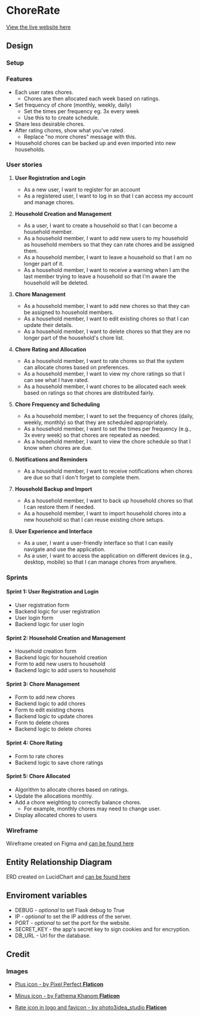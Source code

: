 # ChoreRate

[View the live website here](https://chorerate-cb14d5db605d.herokuapp.com/login?next=%2F)

## Design

### Setup

### Features

* Each user rates chores.
  * Chores are then allocated each week based on ratings.
* Set frequency of chore (monthly, weekly, daily)
  * Set the times per frequency eg. 3x every week
  * Use this to to create schedule.
* Share less desirable chores.
* After rating chores, show what you've rated.
  * Replace "no more chores" message with this.
* Household chores can be backed up and even imported into new households.

### User stories 

1. **User Registration and Login**
   * As a new user, I want to register for an account
   * As a registered user, I want to log in so that I can access my account and manage chores.

2. **Household Creation and Management**
   * As a user, I want to create a household so that I can become a household member.
   * As a household member, I want to add new users to my household as household members so that they can rate chores and be assigned them.
   * As a household member, I want to leave a household so that I am no longer part of it.
   * As a household member, I want to receive a warning when I am the last member trying to leave a household so that I'm aware the household will be deleted.

3. **Chore Management**
   * As a household member, I want to add new chores so that they can be assigned to household members.
   * As a household member, I want to edit existing chores so that I can update their details.
   * As a household member, I want to delete chores so that they are no longer part of the household's chore list.

4. **Chore Rating and Allocation**
   * As a household member, I want to rate chores so that the system can allocate chores based on preferences.
   * As a household member, I want to view my chore ratings so that I can see what I have rated.
   * As a household member, I want chores to be allocated each week based on ratings so that chores are distributed fairly.

5. **Chore Frequency and Scheduling**
   * As a household member, I want to set the frequency of chores (daily, weekly, monthly) so that they are scheduled appropriately.
   * As a household member, I want to set the times per frequency (e.g., 3x every week) so that chores are repeated as needed.
   * As a household member, I want to view the chore schedule so that I know when chores are due.

6. **Notifications and Reminders**
   * As a household member, I want to receive notifications when chores are due so that I don't forget to complete them.

7. **Household Backup and Import**
   * As a household member, I want to back up household chores so that I can restore them if needed.
   * As a household member, I want to import household chores into a new household so that I can reuse existing chore setups.

8.  **User Experience and Interface**
    * As a user, I want a user-friendly interface so that I can easily navigate and use the application.
    * As a user, I want to access the application on different devices (e.g., desktop, mobile) so that I can manage chores from anywhere.

### Sprints

#### Sprint 1: User Registration and Login
* User registration form
* Backend logic for user registration
* User login form
* Backend logic for user login

#### Sprint 2: Household Creation and Management
* Household creation form
* Backend logic for household creation
* Form to add new users to household
* Backend logic to add users to household

#### Sprint 3: Chore Management
* Form to add new chores
* Backend logic to add chores
* Form to edit existing chores
* Backend logic to update chores
* Form to delete chores
* Backend logic to delete chores

#### Sprint 4: Chore Rating
* Form to rate chores
* Backend logic to save chore ratings

#### Sprint 5: Chore Allocated

* Algorithm to allocate chores based on ratings.
* Update the allocations monthly.
* Add a chore weighting to correctly balance chores.
  * For example, monthly chores may need to change user.
* Display allocated chores to users

### Wireframe

Wireframe created on Figma and [can be found here](https://www.figma.com/design/v2nJYg67szWzNOtYYGt84v/ChoreTool?node-id=1-2&t=HkiOzXU8oSLrsBJ6-1)


## Entity Relationship Diagram

ERD created on LucidChart and [can be found here](https://lucid.app/lucidchart/4fe510dc-91f4-4c66-9d34-28b186ccc122/edit?viewport_loc=-1173%2C-115%2C2742%2C1284%2C0_0&invitationId=inv_ef4eb648-4b5b-4cf5-b181-b8bd0e498cea)

## Enviroment variables

* DEBUG - _optional_ to set Flask debug to True
* IP - _optional_ to set the IP address of the server.
* PORT - _optional_ to set the port for the website.
* SECRET_KEY - the app's secret key to sign cookies and for encryption.
* DB_URL - Url for the database.

## Credit

### Images

* [Plus icon - by Pixel Perfect **Flaticon**](https://www.flaticon.com/free-icon/plus_1828819?term=plus&page=1&position=13&origin=search&related_id=1828819)

* [Minus icon - by Fathema Khanom **Flaticon**](https://www.flaticon.com/free-icon/minus_10263924?term=minus&page=1&position=14&origin=search&related_id=10263924)

* [Rate icon in logo and favicon - by photo3idea_studio **Flaticon**](https://www.flaticon.com/free-icon/rate_3163742?term=rate&page=1&position=1&origin=tag&related_id=3163742)
